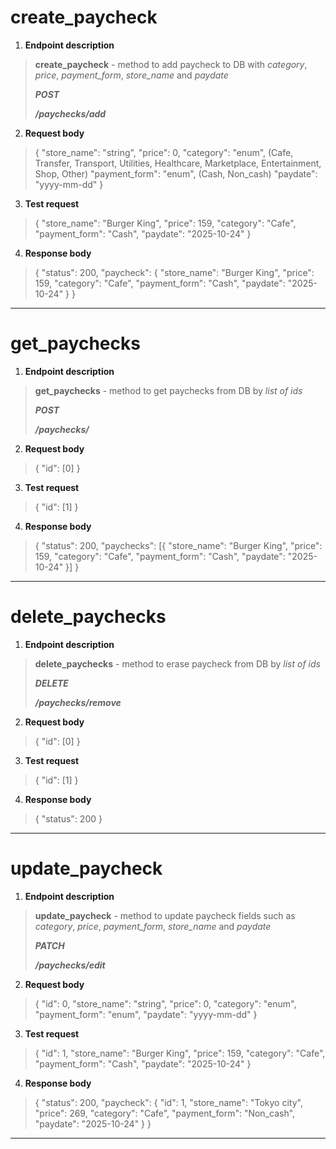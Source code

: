 # create_paycheck
1. **Endpoint description**

> __create_paycheck__ - method to add paycheck to DB with _category_, _price_, _payment_form_, _store\_name_ and _paydate_
>
> ***POST***
>
> ***/paychecks/add***
2. **Request body**

> {
> "store_name": "string",
> "price": 0,
> "category": "enum",  (Cafe, Transfer, Transport, Utilities, Healthcare, Marketplace, Entertainment, Shop, Other)
> "payment_form": "enum",  (Cash, Non_cash)
> "paydate": "yyyy-mm-dd"
> }
3. **Test request**

> {
> "store_name": "Burger King",
> "price": 159,
> "category": "Cafe",
> "payment_form": "Cash",
> "paydate": "2025-10-24"
> }
4. **Response body**

> {
> "status": 200,
> "paycheck": {
> "store_name": "Burger King",
> "price": 159,
> "category": "Cafe",
> "payment_form": "Cash",
> "paydate": "2025-10-24"
> }
> }
---

# get_paychecks
1. **Endpoint description**

> __get_paychecks__ - method to get paychecks from DB by _list of ids_
>
> ***POST***
>
> ***/paychecks/***
2. **Request body**

> {
> "id": \[0\]
> }
3. **Test request**

> {
> "id": \[1\]
> }
4. **Response body**
> {
> "status": 200,
> "paychecks": \[{
> "store_name": "Burger King",
> "price": 159,
> "category": "Cafe",
> "payment_form": "Cash",
> "paydate": "2025-10-24"
> }\]
> }

---

# delete_paychecks
1. **Endpoint description**

> __delete_paychecks__ - method to erase paycheck from DB by _list of ids_
>
> ***DELETE***
>
> ***/paychecks/remove***
2. **Request body**

> {
> "id": \[0\]
> }
3. **Test request**

> {
> "id": \[1\]
> }
4. **Response body**

> {
> "status": 200
> }

---

# update_paycheck
1. **Endpoint description**

> __update_paycheck__ - method to update paycheck fields such as _category_, _price_, _payment_form_, _store\_name_ and _paydate_
>
> ***PATCH***
>
> ***/paychecks/edit***
2. **Request body**

> {
> "id": 0,
> "store_name": "string",
> "price": 0,
> "category": "enum",
> "payment_form": "enum",
> "paydate": "yyyy-mm-dd"
> }
3. **Test request**

> {
> "id": 1,
> "store_name": "Burger King",
> "price": 159,
> "category": "Cafe",
> "payment_form": "Cash",
> "paydate": "2025-10-24"
> }
4. **Response body**

> {
> "status": 200,
> "paycheck": {
> "id": 1,
> "store_name": "Tokyo city",
> "price": 269,
> "category": "Cafe",
> "payment_form": "Non_cash",
> "paydate": "2025-10-24"
> }
> }

---